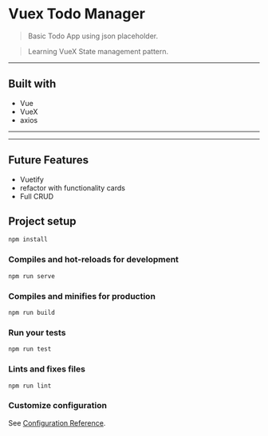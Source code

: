 # Vuex Todo Manager

> Basic Todo App using json placeholder.

> Learning VueX State management pattern.

---

## Built with

- Vue
- VueX
- axios

---

---

## Future Features

- Vuetify
- refactor with functionality cards
- Full CRUD

## Project setup

```
npm install
```

### Compiles and hot-reloads for development

```
npm run serve
```

### Compiles and minifies for production

```
npm run build
```

### Run your tests

```
npm run test
```

### Lints and fixes files

```
npm run lint
```

### Customize configuration

See [Configuration Reference](https://cli.vuejs.org/config/).
